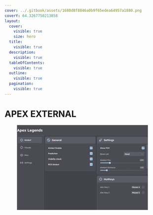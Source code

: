 ```yaml
---
cover: ../.gitbook/assets/1680d8f8846a0b9f65edea64957a1880.png
coverY: 64.3267750213858
layout:
  cover:
    visible: true
    size: hero
  title:
    visible: true
  description:
    visible: true
  tableOfContents:
    visible: true
  outline:
    visible: true
  pagination:
    visible: true
---
```


# APEX EXTERNAL



<figure><img src="../.gitbook/assets/apexnew_external_gif.gif" alt=""><figcaption></figcaption></figure>
